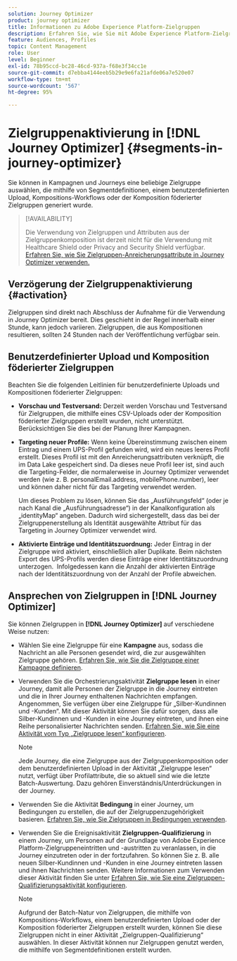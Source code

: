 ```yaml
---
solution: Journey Optimizer
product: journey optimizer
title: Informationen zu Adobe Experience Platform-Zielgruppen
description: Erfahren Sie, wie Sie mit Adobe Experience Platform-Zielgruppen arbeiten.
feature: Audiences, Profiles
topic: Content Management
role: User
level: Beginner
exl-id: 78b95ccd-bc28-46cd-937a-f68e3f34cc1e
source-git-commit: d7ebba4144eeb5b29e9e6fa21afde06a7e520e07
workflow-type: tm+mt
source-wordcount: '567'
ht-degree: 95%

---
```


# Zielgruppenaktivierung in [!DNL Journey Optimizer] {#segments-in-journey-optimizer}

Sie können in Kampagnen und Journeys eine beliebige Zielgruppe auswählen, die mithilfe von Segmentdefinitionen, einem benutzerdefinierten Upload, Kompositions-Workflows oder der Komposition föderierter Zielgruppen generiert wurde.

>[!AVAILABILITY]
>
>Die Verwendung von Zielgruppen und Attributen aus der Zielgruppenkomposition ist derzeit nicht für die Verwendung mit Healthcare Shield oder Privacy and Security Shield verfügbar. [Erfahren Sie, wie Sie Zielgruppen-Anreicherungsattribute in Journey Optimizer verwenden.](../audience/about-audiences.md#enrichment)

## Verzögerung der Zielgruppenaktivierung {#activation}

Zielgruppen sind direkt nach Abschluss der Aufnahme für die Verwendung in Journey Optimizer bereit. Dies geschieht in der Regel innerhalb einer Stunde, kann jedoch variieren. Zielgruppen, die aus Kompositionen resultieren, sollten 24 Stunden nach der Veröffentlichung verfügbar sein.

## Benutzerdefinierter Upload und Komposition föderierter Zielgruppen

Beachten Sie die folgenden Leitlinien für benutzerdefinierte Uploads und Kompositionen föderierter Zielgruppen:

* **Vorschau und Testversand:** Derzeit werden Vorschau und Testversand für Zielgruppen, die mithilfe eines CSV-Uploads oder der Komposition föderierter Zielgruppen erstellt wurden, nicht unterstützt. Berücksichtigen Sie dies bei der Planung Ihrer Kampagnen.

* **Targeting neuer Profile:** Wenn keine Übereinstimmung zwischen einem Eintrag und einem UPS-Profil gefunden wird, wird ein neues leeres Profil erstellt. Dieses Profil ist mit den Anreicherungsattributen verknüpft, die im Data Lake gespeichert sind. Da dieses neue Profil leer ist, sind auch die Targeting-Felder, die normalerweise in Journey Optimizer verwendet werden (wie z. B. personalEmail.address, mobilePhone.number), leer und können daher nicht für das Targeting verwendet werden. 

  Um dieses Problem zu lösen, können Sie das „Ausführungsfeld“ (oder je nach Kanal die „Ausführungsadresse“) in der Kanalkonfiguration als „identityMap“ angeben. Dadurch wird sichergestellt, dass das bei der Zielgruppenerstellung als Identität ausgewählte Attribut für das Targeting in Journey Optimizer verwendet wird.

* **Aktivierte Einträge und Identitätszuordnung:** Jeder Eintrag in der Zielgruppe wird aktiviert, einschließlich aller Duplikate. Beim nächsten Export des UPS-Profils werden diese Einträge einer Identitätszuordnung unterzogen.  Infolgedessen kann die Anzahl der aktivierten Einträge nach der Identitätszuordnung von der Anzahl der Profile abweichen.

## Ansprechen von Zielgruppen in [!DNL Journey Optimizer]

Sie können Zielgruppen in **[!DNL Journey Optimizer]** auf verschiedene Weise nutzen:

* Wählen Sie eine Zielgruppe für eine **Kampagne** aus, sodass die Nachricht an alle Personen gesendet wird, die zur ausgewählten Zielgruppe gehören. [Erfahren Sie, wie Sie die Zielgruppe einer Kampagne definieren](../campaigns/create-campaign.md#define-the-audience-audience).

* Verwenden Sie die Orchestrierungsaktivität **Zielgruppe lesen** in einer Journey, damit alle Personen der Zielgruppe in die Journey eintreten und die in Ihrer Journey enthaltenen Nachrichten empfangen. Angenommen, Sie verfügen über eine Zielgruppe für „Silber-Kundinnen und -Kunden“. Mit dieser Aktivität können Sie dafür sorgen, dass alle Silber-Kundinnen und -Kunden in eine Journey eintreten, und ihnen eine Reihe personalisierter Nachrichten senden. [Erfahren Sie, wie Sie eine Aktivität vom Typ „Zielgruppe lesen“ konfigurieren](../building-journeys/read-audience.md#configuring-segment-trigger-activity).

  >[!NOTE]
  >
  >Jede Journey, die eine Zielgruppe aus der Zielgruppenkomposition oder dem benutzerdefinierten Upload in der Aktivität „Zielgruppe lesen“ nutzt, verfügt über Profilattribute, die so aktuell sind wie die letzte Batch-Auswertung. Dazu gehören Einverständnis/Unterdrückungen in der Journey.

* Verwenden Sie die Aktivität **Bedingung** in einer Journey, um Bedingungen zu erstellen, die auf der Zielgruppenzugehörigkeit basieren. [Erfahren Sie, wie Sie Zielgruppen in Bedingungen verwenden](../building-journeys/condition-activity.md#using-a-segment).

* Verwenden Sie die Ereignisaktivität **Zielgruppen-Qualifizierung** in einem Journey, um Personen auf der Grundlage von Adobe Experience Platform-Zielgruppeneintritten und -austritten zu veranlassen, in die Journey einzutreten oder in der fortzufahren. So können Sie z. B. alle neuen Silber-Kundinnen und -Kunden in eine Journey eintreten lassen und ihnen Nachrichten senden. Weitere Informationen zum Verwenden dieser Aktivität finden Sie unter [Erfahren Sie, wie Sie eine Zielgruppen-Qualifizierungsaktivität konfigurieren](../building-journeys/audience-qualification-events.md).

  >[!NOTE]
  >
  >Aufgrund der Batch-Natur von Zielgruppen, die mithilfe von Kompositions-Workflows, einem benutzerdefinierten Upload oder der Komposition föderierter Zielgruppen erstellt wurden, können Sie diese Zielgruppen nicht in einer Aktivität „Zielgruppen-Qualifizierung“ auswählen. In dieser Aktivität können nur Zielgruppen genutzt werden, die mithilfe von Segmentdefinitionen erstellt wurden.
